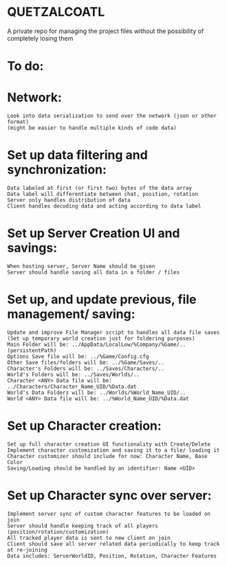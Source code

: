 # QUETZALCOATL
A private repo for managing the project files without the possibility of completely losing them

# To do:

# Network:
	Look into data serialization to send over the network (json or other format)
	(might be easier to handle multiple kinds of code data)

# Set up data filtering and synchronization:
	Data labeled at first (or first two) bytes of the data array
	Data label will differentiate between chat, position, rotation
	Server only handles distribution of data
	Client handles decoding data and acting according to data label

# Set up Server Creation UI and savings:
	When hosting server, Server Name should be given
	Server should handle saving all data in a folder / files

# Set up, and update previous, file management/ saving:
	Update and improve File Manager script to handles all data file saves
	(Set up temporary world creation just for foldering purposes)
	Main Folder will be: ../AppData/LocalLow/%Company/%Game/.. (persistentPath)
	Options Save file will be: ../%Game/Config.cfg
	Other Save files/folders will be: ../%Game/Saves/..
	Character's Folders will be: ../Saves/Characters/..
	World's Folders will be: ../Saves/Worlds/..
	Character <ANY> Data file will be: ../Characters/Character_Name_UID/%Data.dat
	World's Data Folders will be: ../Worlds/%World_Name_UID/..
	World <ANY> Data file will be: ../%World_Name_UID/%Data.dat

# Set up Character creation:
	Set up full character creation UI functionality with Create/Delete
	Implement character customization and saving it to a file/ loading it
	Character customizer should include for now: Character Name, Base Color
	Saving/Loading should be handled by an identifier: Name <UID>

# Set up Character sync over server:
	Implement server sync of custom character features to be loaded on join
	Server should handle keeping track of all players (position/rotation/customization)
	All tracked player data is sent to new client on join
	Client should save all server related data periodically to keep track at re-joining
	Data includes: ServerWorldID, Position, Rotation, Character Features
